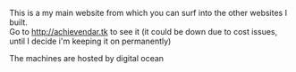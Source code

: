 This is a my main website from which you can surf into the other websites I built.      
Go to http://achievendar.tk to see it (it could be down due to cost issues, until I decide i'm keeping it on permanently)    

The machines are hosted by digital ocean
